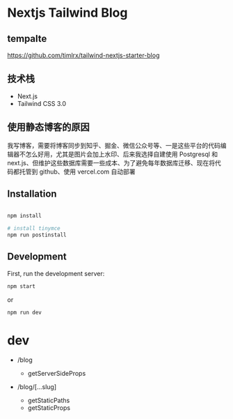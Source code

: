 # Nextjs Tailwind Blog

## tempalte

https://github.com/timlrx/tailwind-nextjs-starter-blog

## 技术栈

- Next.js
- Tailwind CSS 3.0

## 使用静态博客的原因

我写博客，需要将博客同步到知乎、掘金、微信公众号等、一是这些平台的代码编辑器不怎么好用，尤其是图片会加上水印、后来我选择自建使用 Postgresql 和 next.js、但维护这些数据库需要一些成本、为了避免每年数据库迁移、现在将代码都托管到 github、使用 vercel.com 自动部署

## Installation

```bash

npm install
```

```bash
# install tinymce
npm run postinstall
```

## Development

First, run the development server:

```bash
npm start
```

or

```bash
npm run dev
```

# dev

- /blog

  - getServerSideProps

- /blog/[...slug]
  - getStaticPaths
  - getStaticProps
